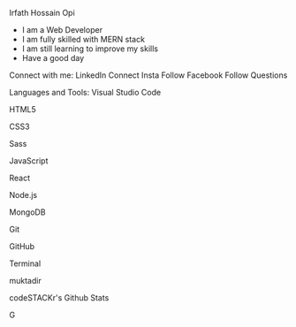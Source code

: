 
Irfath Hossain Opi

- I am a Web Developer 
- I am fully skilled with MERN stack
- I am still learning to improve my skills
- Have a good day

Connect with me:
LinkedIn Connect Insta Follow Facebook Follow Questions

Languages and Tools:
Visual Studio Code

HTML5

CSS3

Sass

JavaScript

React

Node.js

MongoDB

Git

GitHub

Terminal



muktadir



codeSTACKr's Github Stats

G
